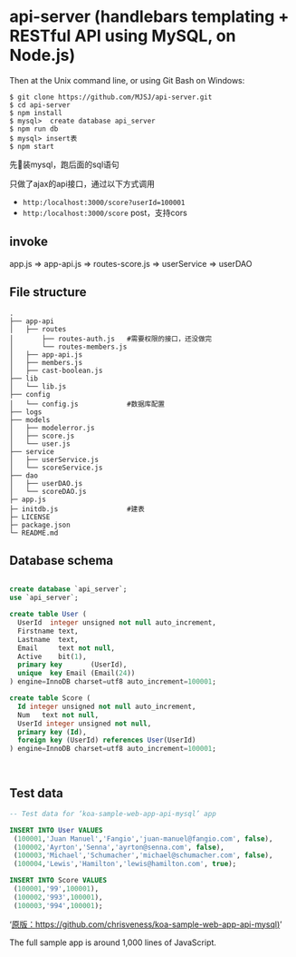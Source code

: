 # api-server (handlebars templating + RESTful API using MySQL, on Node.js)


Then at the Unix command line, or using Git Bash on Windows:
````
$ git clone https://github.com/MJSJ/api-server.git
$ cd api-server
$ npm install
$ mysql>  create database api_server
$ npm run db
$ mysql> insert表
$ npm start
````

先装mysql，跑后面的sql语句

只做了ajax的api接口，通过以下方式调用 
* `http:/localhost:3000/score?userId=100001`
* `http:/localhost:3000/score` post，支持cors

## invoke
  app.js => app-api.js => routes-score.js => userService => userDAO

## File structure

```
.
├── app-api
│   ├── routes
│       ├── routes-auth.js   #需要权限的接口，还没做完
│       └── routes-members.js
│   ├── app-api.js
│   ├── members.js
│   ├── cast-boolean.js
├── lib
│   └── lib.js
├── config
│   └── config.js            #数据库配置
├── logs
├── models
│   ├── modelerror.js
│   ├── score.js
│   └── user.js
├── service
│   ├── userService.js
│   └── scoreService.js
├── dao
│   ├── userDAO.js
│   └── scoreDAO.js
├─ app.js
├─ initdb.js                 #建表
├─ LICENSE
├─ package.json
└─ README.md
```



## Database schema

```sql

create database `api_server`;
use `api_server`;

create table User (
  UserId  integer unsigned not null auto_increment,
  Firstname text,
  Lastname  text,
  Email     text not null,
  Active    bit(1),
  primary key       (UserId),
  unique  key Email (Email(24))
) engine=InnoDB charset=utf8 auto_increment=100001;

create table Score (
  Id integer unsigned not null auto_increment,
  Num   text not null,
  UserId integer unsigned not null,
  primary key (Id),
  foreign key (UserId) references User(UserId)
) engine=InnoDB charset=utf8 auto_increment=100001;




```

## Test data

```sql
-- Test data for ‘koa-sample-web-app-api-mysql’ app

INSERT INTO User VALUES 
 (100001,'Juan Manuel','Fangio','juan-manuel@fangio.com', false),
 (100002,'Ayrton','Senna','ayrton@senna.com', false),
 (100003,'Michael','Schumacher','michael@schumacher.com', false),
 (100004,'Lewis','Hamilton','lewis@hamilton.com', true);

INSERT INTO Score VALUES 
 (100001,'99',100001),
 (100002,'993',100001),
 (100003,'994',100001);
```
‘[原版：https://github.com/chrisveness/koa-sample-web-app-api-mysql)](https://github.com/chrisveness/koa-sample-web-app-api-mysql)’

The full sample app is around 1,000 lines of JavaScript.
